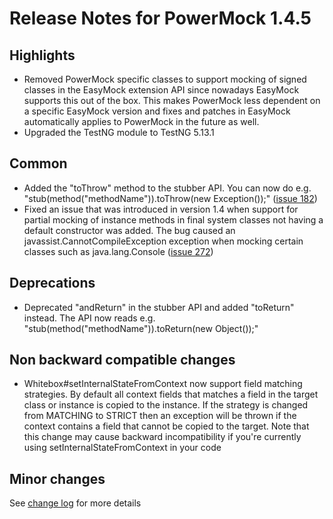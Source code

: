 # Release Notes for PowerMock 1.4.5 #

## Highlights ##
  * Removed PowerMock specific classes to support mocking of signed classes in the EasyMock extension API since nowadays EasyMock supports this out of the box. This makes PowerMock less dependent on a specific EasyMock version and fixes and patches in EasyMock automatically applies to PowerMock in the future as well.
  * Upgraded the TestNG module to TestNG 5.13.1

## Common ##
  * Added the "toThrow" method to the stubber API. You can now do e.g. "stub(method("methodName")).toThrow(new Exception());" ([issue 182](https://code.google.com/p/powermock/issues/detail?id=182))
  * Fixed an issue that was introduced in version 1.4 when support for partial mocking of instance methods in final system classes not having a default constructor was added. The bug caused an javassist.CannotCompileException exception when mocking certain classes such as java.lang.Console ([issue 272](https://code.google.com/p/powermock/issues/detail?id=272))

## Deprecations ##
  * Deprecated "andReturn" in the stubber API and added "toReturn" instead. The API now reads e.g. "stub(method("methodName")).toReturn(new Object());"

## Non backward compatible changes ##
  * Whitebox#setInternalStateFromContext now support field matching strategies. By default  all context fields that matches a field in the target class or instance is copied to the instance. If the strategy is changed from MATCHING to STRICT then an exception will be thrown if the context contains a field that cannot be copied to the target. Note that this change may cause backward incompatibility if you're currently using setInternalStateFromContext in your code

## Minor changes ##
See [change log](http://powermock.googlecode.com/svn/trunk/changelog.txt) for more details